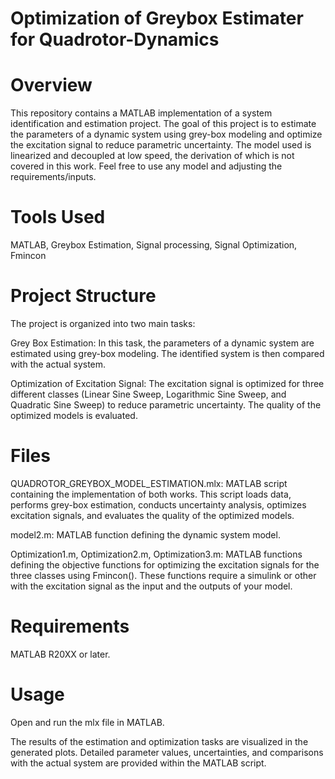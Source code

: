 # Optimization of Greybox Estimater for Quadrotor-Dynamics

# Overview
This repository contains a MATLAB implementation of a system identification and estimation project. The goal of this project is to estimate the parameters of a dynamic system using grey-box modeling and optimize the excitation signal to reduce parametric uncertainty. The model used is linearized and decoupled at low speed, the derivation of which is not covered in this work. Feel free to use any model and adjusting the requirements/inputs.

# Tools Used
MATLAB, Greybox Estimation, Signal processing, Signal Optimization, Fmincon

# Project Structure
The project is organized into two main tasks:

Grey Box Estimation: In this task, the parameters of a dynamic system are estimated using grey-box modeling. The identified system is then compared with the actual system.

Optimization of Excitation Signal: The excitation signal is optimized for three different classes (Linear Sine Sweep, Logarithmic Sine Sweep, and Quadratic Sine Sweep) to reduce parametric uncertainty. The quality of the optimized models is evaluated.

# Files
QUADROTOR_GREYBOX_MODEL_ESTIMATION.mlx: MATLAB script containing the implementation of both works. This script loads data, performs grey-box estimation, conducts uncertainty analysis, optimizes excitation signals, and evaluates the quality of the optimized models.

model2.m: MATLAB function defining the dynamic system model.

Optimization1.m, Optimization2.m, Optimization3.m: MATLAB functions defining the objective functions for optimizing the excitation signals for the three classes using Fmincon().
These functions require a simulink or other with the excitation signal as the input and the outputs of your model.

# Requirements
MATLAB R20XX or later.

# Usage
Open and run the mlx file in MATLAB.

The results of the estimation and optimization tasks are visualized in the generated plots. Detailed parameter values, uncertainties, and comparisons with the actual system are provided within the MATLAB script.

